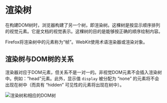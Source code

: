 # 渲染树 <!-- {docsify-ignore} -->

在构建DOM树时，浏览器构建了另一个树，即渲染树。这棵树是按显示顺序排列的视觉元素。它是文档的视觉表示。这棵树的目的是能够按正确的顺序绘制内容。

Firefox将渲染树中的元素称为“帧”。WebKit使用术语渲染器或渲染对象。

## 渲染树与DOM树的关系

渲染器对应于DOM元素，但关系不是一对一的。非视觉DOM元素不会插入渲染树中。例如：“head”元素。此外，显示值 `display` 被分配为 “none” 的元素将不会出现在树中（而具有 “hidden” 可见性的元素将出现在树中）。

![渲染树和相应的DOM树](https://web-dev.imgix.net/image/T4FyVKpzu4WKF1kBNvXepbi08t52/937hKTBHU2FAEyMRdi5z.png?auto=format&w=1462)



